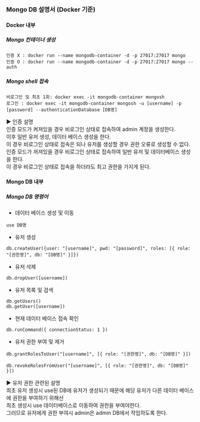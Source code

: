 ### Mongo DB 설명서 (Docker 기준)

#### Docker 내부
##### Mongo 컨테이너 생성
```
인증 X : docker run --name mongodb-container -d -p 27017:27017 mongo
인증 O : docker run --name mongodb-container -d -p 27017:27017 mongo --auth
```

##### Mongo shell 접속
```
비로그인 및 최초 1회: docker exec -it mongodb-container mongosh
로그인 : docker exec -it mongodb-container mongosh -u [username] -p [password] --authenticationDatabase [DB명]
```

► 인증 설명 <br>
인증 모드가 켜져있을 경우 비로그인 상태로 접속하여 admin 계정을 생성한다. <br>
이후 일반 유저 생성, 데이터 베이스 생성을 한다. <br>
이 경우 비로그인 상태로 접속은 되나 유저를 생성할 경우 권한 오류로 생성할 수 없다. <br>
인증 모드가 꺼져있을 경우 비로그인 상태로 접속하여 일반 유저 및 데이터베이스 생성을 한다. <br>
이 경우 비로그인 상태로 접속을 하더라도 최고 권한을 가지게 된다.

#### Mongo DB 내부 
##### Mongo DB 명령어
- 데이터 베이스 생성 및 이동
```
use DB명
```

- 유저 생성
```
db.createUser({user: "[username]", pwd: "[password]", roles: [{ role: "[권한명]", db: "[DB명]" }]})
```

- 유저 삭제
```
db.dropUser([username])
```

- 유저 목록 및 검색
```
db.getUsers()
db.getUser([username])

```

- 현재 데이터 베이스 접속 확인
```
db.runCommand({ connectionStatus: 1 }) 
```

- 유저 권한 부여 및 제거
```
db.grantRolesToUser("[username]", [{ role: "[권한명]", db: "[DB명]" }])
```
```
db.revokeRolesFromUser("[username]", [{ role: "[권한명]", db: "[DB명]" }])
```

► 유저 권한 관련된 설명 <br>
최초 유저 생성시 use된 DB에 유저가 생성되기 때문에 해당 유저가 다른 데이터 베이스에 권한을 부여하기 위해선 <br>
최초 생성시 use 데이터베이스로 이동하여 권한을 부여야한다. <br>
그러므로 유저에게 권한 부여시 admin은 admin DB에서 작업하도록 한다.
